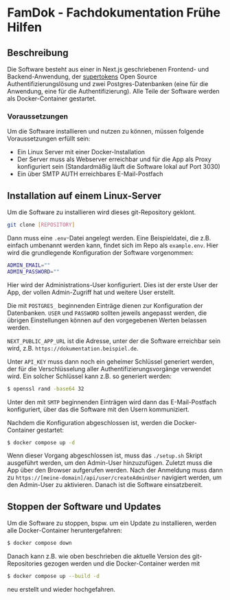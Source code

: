 # FamDok - Fachdokumentation Frühe Hilfen

## Beschreibung

Die Software besteht aus einer in Next.js geschriebenen Frontend- und Backend-Anwendung, der [supertokens](https://supertokens.com/) Open Source Authentifizierungslösung und zwei Postgres-Datenbanken (eine für die Anwendung, eine für die Authentifizierung). Alle Teile der Software werden als Docker-Container gestartet.

### Voraussetzungen

Um die Software installieren und nutzen zu können, müssen folgende Voraussetzungen erfüllt sein:

- Ein Linux Server mit einer Docker-Installation
- Der Server muss als Webserver erreichbar und für die App als Proxy konfiguriert sein (Standardmäßig läuft die Software lokal auf Port 3030)
- Ein über SMTP AUTH erreichbares E-Mail-Postfach

## Installation auf einem Linux-Server

Um die Software zu installieren wird dieses git-Repository geklont.

```bash
git clone [REPOSITORY]
```

Dann muss eine `.env`-Datei angelegt werden. Eine Beispieldatei, die z.B. einfach umbenannt werden kann, findet sich im Repo als `example.env`. Hier wird die grundlegende Konfiguration der Software vorgenommen:

```bash
ADMIN_EMAIL=""
ADMIN_PASSWORD=""
```

Hier wird der Administrations-User konfiguriert. Dies ist der erste User der App, der vollen Admin-Zugriff hat und weitere User erstellt.

Die mit `POSTGRES_` beginnenden Einträge dienen zur Konfiguration der Datenbanken. `USER` und `PASSWORD` sollten jeweils angepasst werden, die übrigen Einstellungen können auf den vorgegebenen Werten belassen werden.

`NEXT_PUBLIC_APP_URL` ist die Adresse, unter der die Software erreichbar sein wird, z.B. `https://dokumentation.beispiel.de`.

Unter `API_KEY` muss dann noch ein geheimer Schlüssel generiert werden, der für die Verschlüsselung aller Authentifizierungsvorgänge verwendet wird. Ein solcher Schlüssel kann z.B. so generiert werden:

```bash
$ openssl rand -base64 32
```

Unter den mit `SMTP` beginnenden Einträgen wird dann das E-Mail-Postfach konfiguriert, über das die Software mit den Usern kommuniziert.

Nachdem die Konfiguration abgeschlossen ist, werden die Docker-Container gestartet:

```bash
$ docker compose up -d
```

Wenn dieser Vorgang abgeschlossen ist, muss das `./setup.sh` Skript ausgeführt werden, um den Admin-User hinzuzufügen. Zuletzt muss die App über den Browser aufgerufen werden. Nach der Anmeldung muss dann zu `https://[meine-domain]/api/user/createAdminUser` navigiert werden, um den Admin-User zu aktivieren. Danach ist die Software einsatzbereit.

## Stoppen der Software und Updates

Um die Software zu stoppen, bspw. um ein Update zu installieren, werden alle Docker-Container heruntergefahren:

```bash
$ docker compose down
```

Danach kann z.B. wie oben beschrieben die aktuelle Version des git-Repositories gezogen werden und die Docker-Container werden mit

```bash
$ docker compose up --build -d
```

neu erstellt und wieder hochgefahren.
